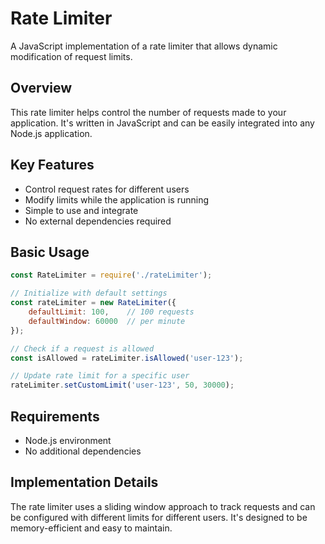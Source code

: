 # Rate Limiter

A JavaScript implementation of a rate limiter that allows dynamic modification of request limits.

## Overview

This rate limiter helps control the number of requests made to your application. It's written in JavaScript and can be easily integrated into any Node.js application.

## Key Features

- Control request rates for different users
- Modify limits while the application is running
- Simple to use and integrate
- No external dependencies required

## Basic Usage

```javascript
const RateLimiter = require('./rateLimiter');

// Initialize with default settings
const rateLimiter = new RateLimiter({
    defaultLimit: 100,    // 100 requests
    defaultWindow: 60000  // per minute
});

// Check if a request is allowed
const isAllowed = rateLimiter.isAllowed('user-123');

// Update rate limit for a specific user
rateLimiter.setCustomLimit('user-123', 50, 30000);
```

## Requirements

- Node.js environment
- No additional dependencies

## Implementation Details

The rate limiter uses a sliding window approach to track requests and can be configured with different limits for different users. It's designed to be memory-efficient and easy to maintain. 